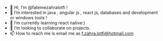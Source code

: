 - 👋 Hi, I’m @fatemezahralotfi !
- 👀 I’m interested in java , angular js , react js, databases and development or windows tools !
- 🌱 I’m currently learning react native:)
- 💞️ I’m looking to collaborate on projects.
- 📫 How to reach me is email me as f.zahra.lotfi@hotmail.com

<!---
fatemezahralotfi/fatemezahralotfi is a ✨ special ✨ repository because its `README.md` (this file) appears on your GitHub profile.
You can click the Preview link to take a look at your changes.
--->
